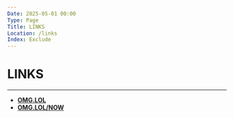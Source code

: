```yaml
---
Date: 2025-05-01 00:00
Type: Page
Title: LINKS
Location: /links
Index: Exclude
---
```


# LINKS

---

<ul>
  <li><a href="https://luxury-format.omg.lol"><strong>OMG.LOL</strong></a></li>
  <li><a href="https://luxury-format.omg.lol/now"><strong>OMG.LOL/NOW</strong></a></li>
</ul>
